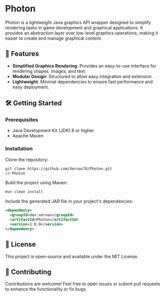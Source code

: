 # Photon
Photon is a lightweight Java graphics API wrapper designed to simplify rendering tasks in game development and graphical applications. It provides an abstraction layer over low-level graphics operations, making it easier to create and manage graphical content.

## 🚀 Features
- **Simplified Graphics Rendering**: Provides an easy-to-use interface for rendering shapes, images, and text.
- **Modular Design**: Structured to allow easy integration and extension.
- **Lightweight**: Minimal dependencies to ensure fast performance and easy deployment.​

## 🛠️ Getting Started
### Prerequisites
- Java Development Kit (JDK) 8 or higher
- Apache Maven​

### Installation
Clone the repository:​
```bash
git clone https://github.com/Xernas78/Photon.git
cd Photon
```

Build the project using Maven:​
```bash
mvn clean install
```

Include the generated JAR file in your project's dependencies:
```xml
<dependency>
  <groupId>dev.xernas</groupId>
  <artifactId>Photon</artifactId>
  <version>1.0.0</version>
</dependency>
```

## 📄 License
This project is open-source and available under the MIT License.​

## 🤝 Contributing
Contributions are welcome! Feel free to open issues or submit pull requests to enhance the functionality or fix bugs.
